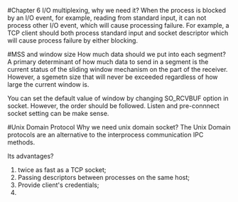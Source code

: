 #Chapter 6
I/O multiplexing, why we need it?
When the process is blocked by an I/O event, for example, reading from standard input, it can not process other I/O event, which will cause processing failure. For example, a TCP client should both process standard input and socket descriptor which will cause process failure by either blocking.

#MSS and window size
How much data should we put into each segment? A primary determinant of how much data to send in a segment is the current status of the sliding window mechanism on the part of the receiver. However, a sgemetn size that will never be exceeded regardless of how large the current window is.

You can set the default value of window by changing SO_RCVBUF option in socket. However, the order should be followed. Listen and pre-connnect socket setting can be make sense.

#Unix Domain Protocol
Why we need unix domain socket?
The Unix Domain protocols are an alternative to the interprocess communication IPC methods.

Its advantages?
1. twice as fast as a TCP socket;
2. Passing descriptors between processes on the same host;
3. Provide client's credentials;
4. 
